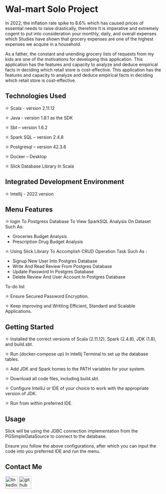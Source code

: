 # Wal-mart Solo Project
In 2022, the inflation rate spike to 8.6% which has caused prices of essential needs to raise drastically, therefore  It is imperative and extremely cogent to put into consideration your monthly, daily, and overall expenses which Studies have shown that grocery expenses are one of the highest expenses we acquire in a household.

As a father, the constant and unending grocery lists of requests from my kids are one of the motivations for developing this application. This application has the features and capacity to analyze and deduce empirical facts in deciding which retail store is cost-effective.
This application has the features and capacity to analyze and deduce empirical facts in deciding which retail store is cost-effective.

## Technologies Used
⚛ Scala - version 2.11.12

⚛ Java - version 1.8.1 as the SDK

⚛ Sbt – version 1.6.2

⚛ Spark SQL – version 2.4.8

⚛ Postgresql – version 42.3.6

⚛ Docker – Desktop

⚛ Slick Database Library In Scala


## Integrated Development Environment

⚛ Intellij - 2022 version

## Menu Features
⚛ login To Postgress Database To View SparkSQL Analysis On Dataset Such As:
 - Groceries Budget Analysis
 - Prescription Drug Budget Analysis

⚛ Using Slick Library To Accomplish CRUD Operation Task Such As :

 - Signup New User Into Postgres Database
 - Write And Read Review From Postgres Database
 - Update Password In Postgres Database 
 - Delete Review And User Account In Postgres Database 

To-do list

⚛ Ensure Secured Password Encryption.

⚛ Keep improving and Writting Efficient, Standard and Scalable Applications.

## Getting Started

⚛ Installed the correct versions of Scala (2.11.12), Spark (2.4.8), JDK (1.8), and build.sbt.

⚛ Run (docker-compose up) In Intellij Terminal to set up the database tables.

⚛ Add JDK and Spark homes to the PATH variables for your system.

⚛ Download all code files, including build.sbt.

⚛ Configure IntelliJ or IDE of your choice to work with the appropriate version of JDK.

⚛ Run from within preferred IDE.


## Usage

Slick will be using the JDBC connection implementation from the PGSimpleDataSource to connect to the database.

Ensure you follow the above configurations, after which you can input the code into you preferred IDE and run the menu.  

## Contact Me
[<img src='https://cdn.jsdelivr.net/npm/simple-icons@3.0.1/icons/linkedin.svg' alt='linkedin' height='40'>](https://www.linkedin.com/in/nicholas-famoye/)
[<img src='https://cdn.jsdelivr.net/npm/simple-icons@3.0.1/icons/github.svg' alt='github' height='40'>](https://github.com/NickFamoye) 
